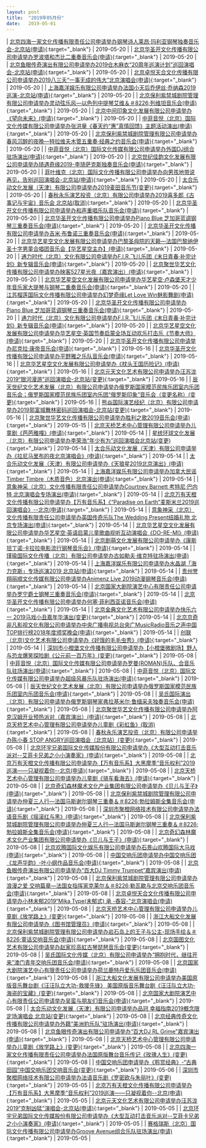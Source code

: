 ```yaml
---
layout: post
title:  "2019年05月份"
date:   2019-05-01
---
```


| [北京四海一家文化传播有限责任公司申请举办钢琴诗人莱昂·玛利亚钢琴独奏音乐会-北京站(申请)](http://www.beijing.gov.cn/zfxxgk/110021/xzspjggs53/2019-05/20/content_b75993d52b9541b3b9e59f98c6412b3d.shtml){:target="_blank"} | 2019-05-20 |
| [北京华圣开文化传播有限公司申请举办罗波塔和杰比二重奏音乐会(申请)](http://www.beijing.gov.cn/zfxxgk/110021/xzspjggs53/2019-05/20/content_05f0279e85724f559015c36e4533df79.shtml){:target="_blank"} | 2019-05-20 |
| [北京鱼眼传奇演出有限公司申请举办2019仓木麻衣“20周年巡演计划”巡回演唱会-北京站(申请)](http://www.beijing.gov.cn/zfxxgk/110021/xzspjggs53/2019-05/20/content_ae9e2989a15b41af887bf145d30a466f.shtml){:target="_blank"} | 2019-05-20 |
| [北京卓悦天合文化传播有限公司申请举办2019八三夭“一事无成的伟大”北京演唱会(申请)](http://www.beijing.gov.cn/zfxxgk/110021/xzspjggs53/2019-05/20/content_ecf417a176ad4858b8ca6bbd57c1447e.shtml){:target="_blank"} | 2019-05-20 |
| [上海嘉洋娱乐有限公司申请举办法国小天后乔伊丝·乔纳森2019巡演-北京站(申请)](http://www.beijing.gov.cn/zfxxgk/110021/xzspjggs53/2019-05/20/content_267246810fb0475882824e52cd56fbb1.shtml){:target="_blank"} | 2019-05-20 |
| [北京保利紫禁城剧院管理有限公司申请举办灵动弦乐风—以色列中提琴艾维＆＃8226;列维坦音乐会(申请)](http://www.beijing.gov.cn/zfxxgk/110021/xzspjggs53/2019-05/20/content_66f1e4c59f1e475492f8899980c68841.shtml){:target="_blank"} | 2019-05-20 |
| [北京中间印象文化发展有限公司申请举办《望向未来》(申请)](http://www.beijing.gov.cn/zfxxgk/110021/xzspjggs53/2019-05/20/content_7cfff9bdc7f44c949846d0894b3554a3.shtml){:target="_blank"} | 2019-05-20 |
| [中菲音悦（北京）国际文化传媒有限公司申请举办张洪量《春天约“惠”真情回馈》主题活动演出(申请)](http://www.beijing.gov.cn/zfxxgk/110021/xzspjggs53/2019-05/20/content_7310944d3b6a4dc4985b3b929545036c.shtml){:target="_blank"} | 2019-05-20 |
| [北京保利紫禁城剧院管理有限公司申请举办春风沉醉的夜晚—特拉维夫木管五重奏·经典之约音乐会(申请)](http://www.beijing.gov.cn/zfxxgk/110021/xzspjggs53/2019-05/20/content_39cd163ee9e84af2b0203029aee67401.shtml){:target="_blank"} | 2019-05-20 |
| [中菲音悦（北京）国际文化传媒有限公司申请举办外国DJ组合驻场演出(申请)](http://www.beijing.gov.cn/zfxxgk/110021/xzspjggs53/2019-05/20/content_889d61ff858248cdbf82a1f50c5a23ed.shtml){:target="_blank"} | 2019-05-20 |
| [北京世纪佳韵文化发展有限公司申请举办琦遇奇缘2019-李琦萨克斯独奏音乐会(申请)](http://www.beijing.gov.cn/zfxxgk/110021/xzspjggs53/2019-05/20/content_e29175f4600b4c228ae902be7fb72b6a.shtml){:target="_blank"} | 2019-05-20 |
| [菲叶维克（北京）国际文化传播有限公司申请举办向男孩地带说再见，告别巡回演唱会-北京站(申请)](http://www.beijing.gov.cn/zfxxgk/110021/xzspjggs53/2019-05/20/content_c41faa491de54c03a8c6944724e6aeef.shtml){:target="_blank"} | 2019-05-20 |
| [太合乐动文化发展（天津）有限公司申请举办2019麦田音乐节(变更)](http://www.beijing.gov.cn/zfxxgk/110021/xzspjggs53/2019-05/20/content_6416939e843d43389744f0174a5bf0d7.shtml){:target="_blank"} | 2019-05-20 |
| [春秋永乐演艺投资（北京）有限公司申请举办2019喜多郎《古事记与宇宙》音乐会 北京站(取消)](http://www.beijing.gov.cn/zfxxgk/110021/xzspjggs53/2019-05/20/content_245daf49da57464491ee2f3cda5c6633.shtml){:target="_blank"} | 2019-05-20 |
| [北京华圣开文化传播有限公司申请举办和声重唱乐队音乐会(申请)](http://www.beijing.gov.cn/zfxxgk/110021/xzspjggs53/2019-05/20/content_114b460ee40440a2a83145f250c6c12e.shtml){:target="_blank"} | 2019-05-20 |
| [北京华圣开文化传播有限公司申请举办Piano Blue 芝加哥蓝调钢琴三重奏音乐会(申请)](http://www.beijing.gov.cn/zfxxgk/110021/xzspjggs53/2019-05/20/content_a098831a83e9475d899a7cf1b6618e1c.shtml){:target="_blank"} | 2019-05-20 |
| [北京华圣开文化传播有限公司申请举办吉米·布鲁诺三重奏音乐会(申请)](http://www.beijing.gov.cn/zfxxgk/110021/xzspjggs53/2019-05/20/content_87e47cdbb8424091814a8d6f27320319.shtml){:target="_blank"} | 2019-05-20 |
| [北京华艺星空文化发展有限公司申请举办巴黎圣母院的天籁—法国巴黎纳伊圣十字男童合唱团音乐会【华艺星空主办】(申请)](http://www.beijing.gov.cn/zfxxgk/110021/xzspjggs53/2019-05/20/content_593b76b667fb40dd8ef46e91c2ec3d04.shtml){:target="_blank"} | 2019-05-20 |
| [通力时代（北京）文化有限公司申请举办F.I.R.飞儿乐团《末日青春·补完计划》新专辑音乐会(申请)](http://www.beijing.gov.cn/zfxxgk/110021/xzspjggs53/2019-05/20/content_39360d8bb3184a118e7dadc2cfd3d7d1.shtml){:target="_blank"} | 2019-05-20 |
| [北京聚世华艺文化传播有限公司申请举办映客527星光夜（嘉宾演出）(申请)](http://www.beijing.gov.cn/zfxxgk/110021/xzspjggs53/2019-05/20/content_824f0e2de056402bbea0c6b665920036.shtml){:target="_blank"} | 2019-05-20 |
| [北京华艺星空文化发展有限公司申请举办华艺星空·卢森堡天才少年音乐家大提琴与钢琴二重奏音乐会(申请)](http://www.beijing.gov.cn/zfxxgk/110021/xzspjggs53/2019-05/20/content_035704d25a984b72a2201b657614d056.shtml){:target="_blank"} | 2019-05-20 |
| [江苏榴莲国际文化传播有限公司申请举办幻梦奇缘Let Love Win魅影舞剧(申请)](http://www.beijing.gov.cn/zfxxgk/110021/xzspjggs53/2019-05/20/content_bb94bf08de6b48f8a75a86a9478fff84.shtml){:target="_blank"} | 2019-05-20 |
| [北京华圣开文化传播有限公司申请举办Piano Blue 芝加哥蓝调钢琴三重奏音乐会(申请)](http://www.beijing.gov.cn/zfxxgk/110021/xzspjggs53/2019-05/20/content_43740e47dbac43c69f3b8970b8a93cc5.shtml){:target="_blank"} | 2019-05-20 |
| [通力时代（北京）文化有限公司申请举办F.I.R.飞儿乐团《末日青春·补完计划》新专辑音乐会(申请)](http://www.beijing.gov.cn/zfxxgk/110021/xzspjggs53/2019-05/20/content_0f8aa3f6bcd840bfb6d7f2e458c4fe1e.shtml){:target="_blank"} | 2019-05-20 |
| [北京华艺星空文化发展有限公司申请举办华艺星空·英国节奏启蒙全场互动欢乐打击乐《节奏大师》(申请)](http://www.beijing.gov.cn/zfxxgk/110021/xzspjggs53/2019-05/20/content_96bb08b4f05c431fb9694b4ae8f0b30e.shtml){:target="_blank"} | 2019-05-20 |
| [北京华圣开文化传播有限公司申请举办尼克拉·康帝音乐会(申请)](http://www.beijing.gov.cn/zfxxgk/110021/xzspjggs53/2019-05/16/content_c552188a6fa945c0bc75f6760cb81698.shtml){:target="_blank"} | 2019-05-16 |
| [北京华圣开文化传播有限公司申请举办平野雅之乐队音乐会(申请)](http://www.beijing.gov.cn/zfxxgk/110021/xzspjggs53/2019-05/16/content_cad23d0e73f44a95ad5679d02d8b05b2.shtml){:target="_blank"} | 2019-05-16 |
| [北京华艺星空文化发展有限公司申请举办《枕头王国历险记》(申请)](http://www.beijing.gov.cn/zfxxgk/110021/xzspjggs53/2019-05/16/content_274363c890104a79b3da6f86815ed756.shtml){:target="_blank"} | 2019-05-16 |
| [北京元天文化艺术有限公司申请举办汪苏泷2019“银河漫游”巡回演唱会-北京站(变更)](http://www.beijing.gov.cn/zfxxgk/110021/xzspjggs53/2019-05/16/content_5d9acb9876d54d9d81579941feff6b2a.shtml){:target="_blank"} | 2019-05-16 |
| [辰天世纪文化艺术发展（北京）有限公司申请举办俄罗斯国家模范民族乐团室内乐团音乐会；俄罗斯国家模范民族乐团室内乐团“俄罗斯印象”音乐会（变更名称）(变更)](http://www.beijing.gov.cn/zfxxgk/110021/xzspjggs53/2019-05/16/content_44b8ec185f1d4e728ef5eceb86074a1f.shtml){:target="_blank"} | 2019-05-16 |
| [熊焱国际演艺经纪（北京）有限公司申请举办2019郭富城舞林密码巡回演唱会-北京站(变更)](http://www.beijing.gov.cn/zfxxgk/110021/xzspjggs53/2019-05/16/content_1b8e8bdc0aaf4a51a98ccfab7797e478.shtml){:target="_blank"} | 2019-05-16 |
| [北京聚世华艺文化传播有限公司申请举办胜利之歌2019音乐会(申请)](http://www.beijing.gov.cn/zfxxgk/110021/xzspjggs53/2019-05/15/content_587983b3f56842a496beca7e145a97af.shtml){:target="_blank"} | 2019-05-15 |
| [北京天桥艺术中心管理有限公司申请举办儿童剧《芭芭雅嘎》(申请)](http://www.beijing.gov.cn/zfxxgk/110021/xzspjggs53/2019-05/14/content_3c11b5cce3174325ae150b99bd73ea33.shtml){:target="_blank"} | 2019-05-14 |
| [星统环球文化发展（北京）有限公司申请举办李荣浩“年少有为”巡回演唱会北京站(变更)](http://www.beijing.gov.cn/zfxxgk/110021/xzspjggs53/2019-05/14/content_1281f2d1a4ce45b0a3f698d47db45ddc.shtml){:target="_blank"} | 2019-05-14 |
| [太合乐动文化发展（天津）有限公司申请举办《拉尼马里布的夜北京演唱会》(申请)](http://www.beijing.gov.cn/zfxxgk/110021/xzspjggs53/2019-05/14/content_53aec64469d34c8581dcbbeb924c212f.shtml){:target="_blank"} | 2019-05-14 |
| [太合乐动文化发展（天津）有限公司申请举办《天狼星2019北京演出》(申请)](http://www.beijing.gov.cn/zfxxgk/110021/xzspjggs53/2019-05/14/content_2dbc6f7a60854cbc94ccfad246c3604b.shtml){:target="_blank"} | 2019-05-14 |
| [上海嘉洋娱乐有限公司申请举办加拿大民谣Timber Timbre（木质音色）北京演出(申请)](http://www.beijing.gov.cn/zfxxgk/110021/xzspjggs53/2019-05/14/content_448671811e74463b865fa615a29dbc2c.shtml){:target="_blank"} | 2019-05-14 |
| [意象神采（北京）文化传播有限责任公司申请举办Courtney Barnett 考特尼·巴内特 北京演唱会专场演出(申请)](http://www.beijing.gov.cn/zfxxgk/110021/xzspjggs53/2019-05/14/content_c5e2c677423347a6961fd01b6755c644.shtml){:target="_blank"} | 2019-05-14 |
| [北京万有天橙文化传播有限公司申请举办【万有音乐系】《“Paradise on Earth”麦斯米兰2019巡回演唱会》--北京(申请)](http://www.beijing.gov.cn/zfxxgk/110021/xzspjggs53/2019-05/14/content_535566c6a2f84b9d9e179d8d667a48a4.shtml){:target="_blank"} | 2019-05-14 |
| [意象神采（北京）文化传播有限责任公司申请举办英国传奇乐队The Wedding Present结婚礼物 北京专场演出(申请)](http://www.beijing.gov.cn/zfxxgk/110021/xzspjggs53/2019-05/14/content_2863a352381846a5a8af2e797b127e9a.shtml){:target="_blank"} | 2019-05-14 |
| [北京华艺星空文化发展有限公司申请举办华艺星空·英语启蒙儿童歌曲视听互动演唱会《DO-RE-MI》(申请)](http://www.beijing.gov.cn/zfxxgk/110021/xzspjggs53/2019-05/14/content_e1705908247e4d138876fb08f4a9cfb2.shtml){:target="_blank"} | 2019-05-14 |
| [北京剧萌文化发展有限公司申请举办《康斯坦丁诺·卡拉拉电影流行钢琴音乐会》(申请)](http://www.beijing.gov.cn/zfxxgk/110021/xzspjggs53/2019-05/14/content_8d9e93832c4e46da978fc131bdf177c7.shtml){:target="_blank"} | 2019-05-14 |
| [瑾瑜国际文化传播（北京）有限公司申请举办古如勒夫·维克特驻场演出(申请)](http://www.beijing.gov.cn/zfxxgk/110021/xzspjggs53/2019-05/14/content_b56f3e70f47d48e1a5d0042f9b79710c.shtml){:target="_blank"} | 2019-05-14 |
| [上海嘉洋娱乐有限公司申请举办水晶湖「海力克斯」专场巡演2019 北京站(申请)](http://www.beijing.gov.cn/zfxxgk/110021/xzspjggs53/2019-05/14/content_d278e60e6b014950b2f0ad96935f6b41.shtml){:target="_blank"} | 2019-05-14 |
| [贵州誉翔丽顺文化传媒有限公司申请举办Animenz Live 2019动漫钢琴音乐会(申请)](http://www.beijing.gov.cn/zfxxgk/110021/xzspjggs53/2019-05/14/content_ba6dac4930424d8ab459d1334ed36488.shtml){:target="_blank"} | 2019-05-14 |
| [北京国家大剧院演艺中心有限责任公司申请举办罗宁爵士钢琴三重奏音乐会(申请)](http://www.beijing.gov.cn/zfxxgk/110021/xzspjggs53/2019-05/14/content_4d234478505644e9aff58d534f86245a.shtml){:target="_blank"} | 2019-05-14 |
| [北京华圣开文化传播有限公司申请举办何塞·菲利西亚诺音乐会(申请)](http://www.beijing.gov.cn/zfxxgk/110021/xzspjggs53/2019-05/14/content_eb0438bcea94413b84e42de0aaac13ca.shtml){:target="_blank"} | 2019-05-14 |
| [北京金典文化艺术有限公司申请举办快乐六一 2019马戏小丑嘉年华演出(变更)](http://www.beijing.gov.cn/zfxxgk/110021/xzspjggs53/2019-05/14/content_fc1790eb3cf8445ca5334c4255850b9a.shtml){:target="_blank"} | 2019-05-14 |
| [北京京奇非凡影视文化有限公司申请举办中央广播电视总台央广MusicRadio音乐之声中国TOP排行榜2018年度颁奖晚会(申请)](http://www.beijing.gov.cn/zfxxgk/110021/xzspjggs53/2019-05/14/content_6611cd31438140189aa5327c6bb6921e.shtml){:target="_blank"} | 2019-05-14 |
| [创联（北京)文化艺术有限公司申请举办《好饿的毛毛虫秀》(申请)](http://www.beijing.gov.cn/zfxxgk/110021/xzspjggs53/2019-05/14/content_6b5d174d68964cd49e295ed81830ecbc.shtml){:target="_blank"} | 2019-05-14 |
| [深圳市小橙堡文化传播有限公司申请举办【小橙堡微剧场】野人与恐龙爆笑探险剧《公元前一百万年》(变更)](http://www.beijing.gov.cn/zfxxgk/110021/xzspjggs53/2019-05/08/content_212235a4ea09460292fb0a0db241d0aa.shtml){:target="_blank"} | 2019-05-08 |
| [中菲音悦（北京）国际文化传媒有限公司申请举办罗曼(ROMAN)乐队、合音乐队驻场演出(申请)](http://www.beijing.gov.cn/zfxxgk/110021/xzspjggs53/2019-05/08/content_33cc413b7c424c3fb4c035c227ed8d36.shtml){:target="_blank"} | 2019-05-08 |
| [中菲音悦（北京）国际文化传媒有限公司申请举办超级风暴乐队驻场演出(申请)](http://www.beijing.gov.cn/zfxxgk/110021/xzspjggs53/2019-05/08/content_6bdc2b5aeb2440cc8a69ab9e147d1986.shtml){:target="_blank"} | 2019-05-08 |
| [辰天世纪文化艺术发展（北京）有限公司申请举办俄罗斯国家模范民族乐团室内乐团音乐会(申请)](http://www.beijing.gov.cn/zfxxgk/110021/xzspjggs53/2019-05/08/content_c80dbe8d562d4d988cc0282233608888.shtml){:target="_blank"} | 2019-05-08 |
| [吴氏国际演出（北京）有限公司申请举办俄罗斯钢琴家弗拉基米尔·鲁缅采夫独奏音乐会(申请)](http://www.beijing.gov.cn/zfxxgk/110021/xzspjggs53/2019-05/08/content_efc5dee9c2cf4ce0afec60dfe06f7856.shtml){:target="_blank"} | 2019-05-08 |
| [北京聚世华艺文化传播有限公司申请举办阿克汉姆开业预热派对（嘉宾演出）(申请)](http://www.beijing.gov.cn/zfxxgk/110021/xzspjggs53/2019-05/08/content_fe9630cb525c4896abdbc73196de03a8.shtml){:target="_blank"} | 2019-05-08 |
| [北京天桥艺术中心管理有限公司申请举办儿童剧《彩虹鱼》(取消)](http://www.beijing.gov.cn/zfxxgk/110021/xzspjggs53/2019-05/08/content_ad9bae3c386343bf921dec4bff0256f2.shtml){:target="_blank"} | 2019-05-08 |
| [春秋永乐演艺投资（北京）有限公司申请举办陈小春 STOP ANGRY巡回演唱会（北京站）(变更)](http://www.beijing.gov.cn/zfxxgk/110021/xzspjggs53/2019-05/08/content_5c5767e45b6046e89b671803602069fe.shtml){:target="_blank"} | 2019-05-08 |
| [北京环宇兄弟国际文化传媒股份有限公司申请举办《大型互动打击音乐派对--艾菲卡兄弟之小小演奏家》(申请)](http://www.beijing.gov.cn/zfxxgk/110021/xzspjggs53/2019-05/08/content_88b7ca3dc92045289cf6cca5b303f731.shtml){:target="_blank"} | 2019-05-08 |
| [北京万有天橙文化传播有限公司申请举办【万有音乐系】大黑摩季“音乐权利”2019巡演——只凝视着你--北京(申请)](http://www.beijing.gov.cn/zfxxgk/110021/xzspjggs53/2019-05/08/content_f1664e3b6886490abaa64df6190fc2de.shtml){:target="_blank"} | 2019-05-08 |
| [北京天桥艺术中心管理有限公司申请举办儿童剧《骑车看海去》(申请)](http://www.beijing.gov.cn/zfxxgk/110021/xzspjggs53/2019-05/08/content_ffb5a4fb57244d8fa5299723e457988c.shtml){:target="_blank"} | 2019-05-08 |
| [北京奇幻森林魔术文化产业集团有限公司申请举办《贝儿与王子》(申请)](http://www.beijing.gov.cn/zfxxgk/110021/xzspjggs53/2019-05/08/content_8622ba83c7f441b2ba09aceafc9ac5c5.shtml){:target="_blank"} | 2019-05-08 |
| [北京保利紫禁城剧院管理有限公司申请举办仲夏三人行—法国马斯谢尔钢琴三重奏＆＃8226;勃拉姆斯全集音乐会(申请)](http://www.beijing.gov.cn/zfxxgk/110021/xzspjggs53/2019-05/08/content_a81036954c564b8686dd8a458dd05493.shtml){:target="_blank"} | 2019-05-08 |
| [深圳市聚橙网络技术有限公司申请举办法语音乐剧《摇滚红与黑》(申请)](http://www.beijing.gov.cn/zfxxgk/110021/xzspjggs53/2019-05/08/content_c4302aaba20c4f1e844174abde0dd698.shtml){:target="_blank"} | 2019-05-08 |
| [北京保利紫禁城剧院管理有限公司申请举办仲夏三人行—法国马斯谢尔钢琴三重奏＆＃8226;勃拉姆斯全集音乐会(申请)](http://www.beijing.gov.cn/zfxxgk/110021/xzspjggs53/2019-05/08/content_e7f8a78d9ec7463781ee2dedd270c5ae.shtml){:target="_blank"} | 2019-05-08 |
| [北京奇幻森林魔术文化产业集团有限公司申请举办《贝儿与王子》(申请)](http://www.beijing.gov.cn/zfxxgk/110021/xzspjggs53/2019-05/08/content_8d5e35fb287b4e68981703d8e101af23.shtml){:target="_blank"} | 2019-05-08 |
| [北京欢腾国际文化娱乐有限公司申请举办石景山欢腾国际大马戏(申请)](http://www.beijing.gov.cn/zfxxgk/110021/xzspjggs53/2019-05/08/content_2e719a883ca24447bcefbaeae6ad9d10.shtml){:target="_blank"} | 2019-05-08 |
| [中国交响乐团申请举办中国交响乐团《龙声华韵》-叶小纲作品音乐会(申请)](http://www.beijing.gov.cn/zfxxgk/110021/xzspjggs53/2019-05/08/content_51e2cc3fc7da45dab00abd83c31a8d51.shtml){:target="_blank"} | 2019-05-08 |
| [北京鱼眼传奇演出有限公司申请举办“百大DJ Timmy Trumpet”嘉宾演出(申请)](http://www.beijing.gov.cn/zfxxgk/110021/xzspjggs53/2019-05/08/content_c19d9f40260647c68655f3a2485c36aa.shtml){:target="_blank"} | 2019-05-08 |
| [北京保利紫禁城剧院管理有限公司申请举办浪漫之爱 交响篇章—法国女指挥家克莱尔＆＃8226;勒瓦歇与北京交响乐团音乐会(申请)](http://www.beijing.gov.cn/zfxxgk/110021/xzspjggs53/2019-05/08/content_39efd82bb71140698e7aed24a98856a8.shtml){:target="_blank"} | 2019-05-08 |
| [北京卓悦天合文化传播有限公司申请举办小林未郁2019“Mika Type(未郁式) 承 -舂容-”北京演唱会(申请)](http://www.beijing.gov.cn/zfxxgk/110021/xzspjggs53/2019-05/08/content_6e987133116a48bea0d4e8898e0de319.shtml){:target="_blank"} | 2019-05-08 |
| [北京天桥艺术中心管理有限公司申请举办儿童剧《放学路上》(变更)](http://www.beijing.gov.cn/zfxxgk/110021/xzspjggs53/2019-05/08/content_b84b4409917845808c0584747100f090.shtml){:target="_blank"} | 2019-05-08 |
| [浙江大船文化发展有限公司申请举办《图书馆管理员》(申请)](http://www.beijing.gov.cn/zfxxgk/110021/xzspjggs53/2019-05/08/content_bb08af109c394ebbb457ae9efaab3e48.shtml){:target="_blank"} | 2019-05-08 |
| [北京保利紫禁城剧院管理有限公司申请举办岩石岛上的王子与公主-现场手绘＆＃8226;童话交响音乐会(申请)](http://www.beijing.gov.cn/zfxxgk/110021/xzspjggs53/2019-05/08/content_29c526cd952d423db8083e43ad0b7b74.shtml){:target="_blank"} | 2019-05-08 |
| [北京国图文化艺术有限公司申请举办赵家珍高虹古琴琵琶音乐会(变更)](http://www.beijing.gov.cn/zfxxgk/110021/xzspjggs53/2019-05/08/content_05a798b9293740339ff5ea1c5a0dcb67.shtml){:target="_blank"} | 2019-05-08 |
| [吴氏国际文化传媒（北京）有限公司申请举办“拥抱时代，继往开来”澳门青年交响乐团音乐会(申请)](http://www.beijing.gov.cn/zfxxgk/110021/xzspjggs53/2019-05/08/content_a6a17a2f801444d580881bea6666711e.shtml){:target="_blank"} | 2019-05-08 |
| [北京国家大剧院演艺中心有限责任公司申请举办荷兰鹿特丹爱乐乐团音乐会(申请)](http://www.beijing.gov.cn/zfxxgk/110021/xzspjggs53/2019-05/08/content_6908b5aedddc43c7963cdec5a78fb7fc.shtml){:target="_blank"} | 2019-05-08 |
| [浙江大船文化发展有限公司申请举办美国原版音乐舞台剧《汪汪队立大功-救援先锋》 美国原版音乐舞台剧《汪汪队立大功-海盗的宝藏》(变更)](http://www.beijing.gov.cn/zfxxgk/110021/xzspjggs53/2019-05/08/content_ff15247d777942d3a655b2fce6ddd548.shtml){:target="_blank"} | 2019-05-08 |
| [北京国家大剧院演艺中心有限责任公司申请举办吴蛮与朋友们音乐会(申请)](http://www.beijing.gov.cn/zfxxgk/110021/xzspjggs53/2019-05/08/content_aaf1670102ba42c6ba4f1d4cc4fc55fe.shtml){:target="_blank"} | 2019-05-08 |
| [太合乐动文化发展（天津）有限公司申请举办品冠 幸福指南2019概念限定场演唱会 北京站(变更)](http://www.beijing.gov.cn/zfxxgk/110021/xzspjggs53/2019-05/08/content_61d82271cfbd4e2194ba76845f6614e7.shtml){:target="_blank"} | 2019-05-08 |
| [北京经典传奇文化传播有限公司申请举办外籍“美洲豹乐队”驻场演出(申请)](http://www.beijing.gov.cn/zfxxgk/110021/xzspjggs53/2019-05/08/content_193104330f5940c5936e5493a05cbc6a.shtml){:target="_blank"} | 2019-05-08 |
| [北京鱼眼传奇演出有限公司申请举办“百大DJ RL Grime”嘉宾演出(申请)](http://www.beijing.gov.cn/zfxxgk/110021/xzspjggs53/2019-05/08/content_260244ed84b94781848960d787d5ac17.shtml){:target="_blank"} | 2019-05-08 |
| [北京天桥艺术中心管理有限公司申请举办儿童剧《放学路上》(变更)](http://www.beijing.gov.cn/zfxxgk/110021/xzspjggs53/2019-05/08/content_e2d035bdcdda42369469f90c507c6e0e.shtml){:target="_blank"} | 2019-05-08 |
| [北京四海一家文化传播有限责任公司申请举办法国原版舞台音乐传记《玫瑰人生》(变更)](http://www.beijing.gov.cn/zfxxgk/110021/xzspjggs53/2019-05/08/content_745c6cea43c64630b895b5dd5fa47a56.shtml){:target="_blank"} | 2019-05-08 |
| [中国交响乐团申请举办《聆赏经典》-“古典田园”中国交响乐团交响音乐会(变更)](http://www.beijing.gov.cn/zfxxgk/110021/xzspjggs53/2019-05/06/content_4043a78699914960ae5c08bf87cc7f6e.shtml){:target="_blank"} | 2019-05-06 |
| [深圳市聚橙网络技术有限公司申请举办法语音乐剧《罗密欧与朱丽叶》(变更)](http://www.beijing.gov.cn/zfxxgk/110021/xzspjggs53/2019-05/05/content_8432dd7a371a4ece9e5b0c6694310508.shtml){:target="_blank"} | 2019-05-05 |
| [北京万有天橙文化传播有限公司申请举办【万有音乐系】大黑摩季“音乐权利”2019巡演——只凝视着你--北京(申请)](http://www.beijing.gov.cn/zfxxgk/110021/xzspjggs53/2019-05/05/content_4f6ae57203814a9983b935d677607eac.shtml){:target="_blank"} | 2019-05-05 |
| [北京元天文化艺术有限公司申请举办汪苏泷2019“克制凶猛”演唱会-北京站(申请)](http://www.beijing.gov.cn/zfxxgk/110021/xzspjggs53/2019-05/05/content_912f0ed93e2749919cac14b05618f0f5.shtml){:target="_blank"} | 2019-05-05 |
| [北京环宇兄弟国际文化传媒股份有限公司申请举办《大型互动打击音乐派对--艾菲卡兄弟之小小演奏家》(申请)](http://www.beijing.gov.cn/zfxxgk/110021/xzspjggs53/2019-05/05/content_4849d8a5e0a545a5afb07c76cd1fa51a.shtml){:target="_blank"} | 2019-05-05 |
| [赛格瑞斯（北京）国际文化传播有限公司申请举办Groove Avenue组合乐队驻场演出(申请)](http://www.beijing.gov.cn/zfxxgk/110021/xzspjggs53/2019-05/05/content_a1be3856d1d74314abefbde69abe7448.shtml){:target="_blank"} | 2019-05-05 |
